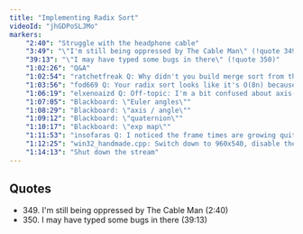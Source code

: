 ```yaml
---
title: "Implementing Radix Sort"
videoId: "jhGDPoSLJMo"
markers:
    "2:40": "Struggle with the headphone cable"
    "3:49": "\"I'm still being oppressed by The Cable Man\" (!quote 349)"
    "39:13": "\"I may have typed some bugs in there\" (!quote 350)"
    "1:02:26": "Q&A"
    "1:02:54": "ratchetfreak Q: Why didn't you build merge sort from the bottom up? It makes ping-ponging the buffers much easier"
    "1:03:56": "fod669 Q: Your radix sort looks like it's O(8n) because you're doing two passes over the list per byte. Couldn't you make it O(5n) by getting all the offsets / counts in one pass at the cost of 3 more 256 element arrays?"
    "1:06:19": "elxenoaizd Q: Off-topic: I'm a bit confused about axis-angle rotations vs quaternion rotations. I thought quaternions do represent an angle and axis of rotation. What's the difference?"
    "1:07:05": "Blackboard: \"Euler angles\""
    "1:08:29": "Blackboard: \"axis / angle\""
    "1:09:12": "Blackboard: \"quaternion\""
    "1:10:17": "Blackboard: \"exp map\""
    "1:11:53": "insofaras Q: I noticed the frame times are growing quite large now. Are you planning to optimize the software renderer further or switch to a hardware accelerated scheme?"
    "1:12:25": "win32_handmade.cpp: Switch down to 960x540, disable the debug system and run the game"
    "1:14:13": "Shut down the stream"
---
```


## Quotes

* 349\. I'm still being oppressed by The Cable Man (2:40)
* 350\. I may have typed some bugs in there (39:13)
